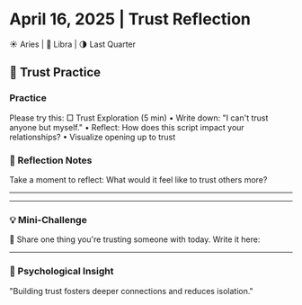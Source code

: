 # April 16, 2025 | Trust Reflection
☀️ Aries | 🌙 Libra | 🌗 Last Quarter

## 🌱 Trust Practice

### Practice
Please try this:
□ Trust Exploration (5 min)
  • Write down: "I can't trust anyone but myself."
  • Reflect: How does this script impact your relationships?
  • Visualize opening up to trust

### 📝 Reflection Notes
Take a moment to reflect:
What would it feel like to trust others more?
_______________________
_______________________

### 💡 Mini-Challenge
🤝 Share one thing you're trusting someone with today. Write it here:
_______________________

### 💫 Psychological Insight
"Building trust fosters deeper connections and reduces isolation." 